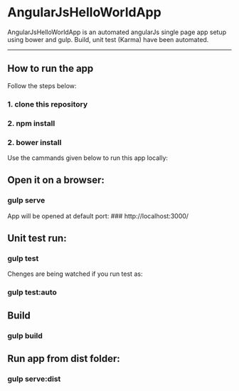 # AngularJsHelloWorldApp

AngularJsHelloWorldApp is an automated angularJs single page app setup using bower and gulp. Build, unit test (Karma) have been automated.  

* * *

## How to run the app

Follow the steps below:  
### 1. clone this repository
### 2. npm install
### 2. bower install

Use the cammands given below to run this app locally:

## Open it on a browser:
### gulp serve

App will be opened at default port: ### http://localhost:3000/

## Unit test run:
### gulp test

Chenges are being watched if you run test as:
### gulp test:auto

## Build
### gulp build

## Run app from dist folder:
### gulp serve:dist
